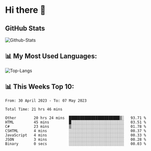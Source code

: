 # Hi there 👋

## GitHub Stats
![Github-Stats](https://github-readme-stats-sigma-five.vercel.app/api?username=ltorson&show_icons=true&theme=radical&count_private=true)

## 📊 My Most Used Languages:
![Top-Langs](https://github-readme-stats-sigma-five.vercel.app/api/top-langs/?username=LTorson&layout=compact&langs_count=10)

## 📊 This Weeks Top 10:
<!--START_SECTION:waka-->

```text
From: 30 April 2023 - To: 07 May 2023

Total Time: 21 hrs 46 mins

Other        20 hrs 24 mins  ███████████████████████▒░   93.71 %
HTML         45 mins         █░░░░░░░░░░░░░░░░░░░░░░░░   03.51 %
C#           23 mins         ▒░░░░░░░░░░░░░░░░░░░░░░░░   01.78 %
CSHTML       4 mins          ░░░░░░░░░░░░░░░░░░░░░░░░░   00.37 %
JavaScript   4 mins          ░░░░░░░░░░░░░░░░░░░░░░░░░   00.33 %
JSON         3 mins          ░░░░░░░░░░░░░░░░░░░░░░░░░   00.28 %
Binary       0 secs          ░░░░░░░░░░░░░░░░░░░░░░░░░   00.03 %
```

<!--END_SECTION:waka-->
